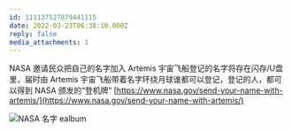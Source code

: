 ```yaml
---
id: 111137527879441115
date: 2022-03-23T06:38:10.000Z
reply: false
media_attachments: 1
---
```


NASA 邀请民众把自己的名字加入 Artemis 宇宙飞船登记的名字将存在闪存/U盘里，届时由 Artemis 宇宙飞船带着名字环绕月球谁都可以登记，登记的人，都可以得到 NASA 颁发的“登机牌” [https://www.nasa.gov/send-your-name-with-artemis/](https://www.nasa.gov/send-your-name-with-artemis/)

![NASA 名字
ealbum](https://files.e5n.cc/media_attachments/files/115/093/020/673/251/227/original/982418ab85e8c376.jpg)
